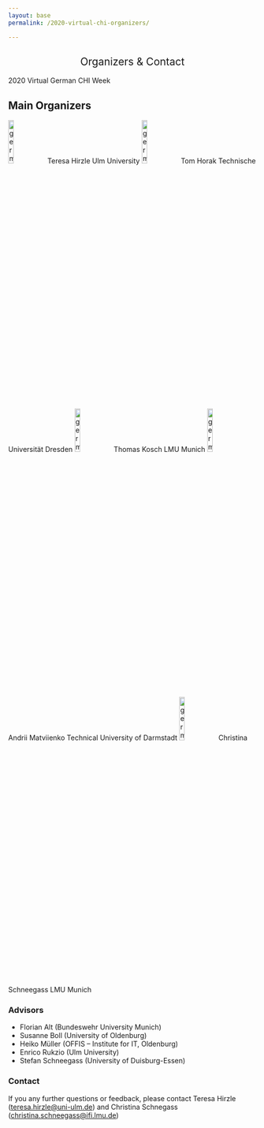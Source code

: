 ```yaml
---
layout: base
permalink: /2020-virtual-chi-organizers/

---
```

<h2 style="font-weight: 400; text-align: center">Organizers & Contact</h2>

2020 Virtual German CHI Week
## Main Organizers

<img src="https://user-images.githubusercontent.com/111348509/234252880-168c1be3-9736-4419-8d9a-4436ac704687.jpg" width="15%" alt="german-chi-zoom">  
Teresa Hirzle    
Ulm University  

<img src="https://user-images.githubusercontent.com/111348509/234252948-f960f45c-e296-4e9c-bf04-2ce561ac23af.jpg" width="15%" alt="german-chi-zoom">  
Tom Horak    
Technische Universität Dresden

<img src="https://user-images.githubusercontent.com/111348509/234253012-f058ee98-613e-4ca7-9799-b5e893c437e7.png" width="15%" alt="german-chi-zoom">  
Thomas Kosch    
LMU Munich

<img src="https://user-images.githubusercontent.com/111348509/234253062-5aa19c95-8fcd-4cf2-8b68-fbb4e3f78440.jpg" width="15%" alt="german-chi-zoom">  
Andrii Matviienko    
Technical University of Darmstadt

<img src="https://user-images.githubusercontent.com/111348509/234253106-ec29f82e-90c3-4df9-8021-667e292b5f91.png" width="15%" alt="german-chi-zoom">  
Christina Schneegass      
LMU Munich

### Advisors
- Florian Alt (Bundeswehr University Munich)
- Susanne Boll (University of Oldenburg)
- Heiko Müller (OFFIS – Institute for IT, Oldenburg)
- Enrico Rukzio (Ulm University)
- Stefan Schneegass (University of Duisburg-Essen)
### Contact
If you any further questions or feedback, please contact Teresa Hirzle (teresa.hirzle@uni-ulm.de) and Christina Schnegass (christina.schneegass@ifi.lmu.de)

